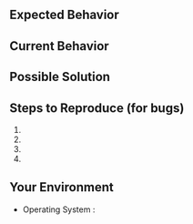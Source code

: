 <!--- Provide a general summary of the issue in the Title above -->

## Expected Behavior

<!--- If you're describing a bug or improvement, tell us what should happen or how it should work -->

## Current Behavior

<!--- If describing a bug or improvement, tell us what happens (or should happen) instead of the expected behavior -->

## Possible Solution

<!--- Not obligatory, but suggest a fix/reason for the bug or ideas how to implement the addition or change -->

## Steps to Reproduce (for bugs)

<!--- Provide steps to reproduce for the bug below. If not a bug, delete this section please -->

1.

2.

3.

4.

## Your Environment

<!--- Include as many relevant details about the environment you experienced the bug in -->

- Operating System :